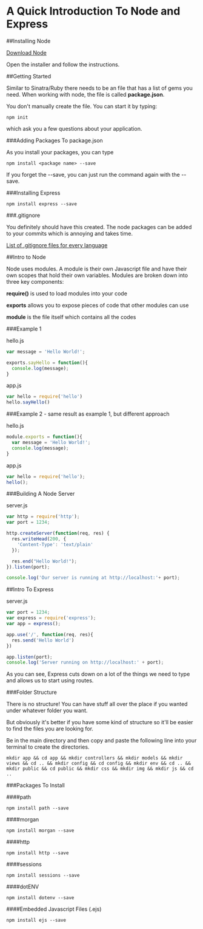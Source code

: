 # A Quick Introduction To Node and Express

##Installing Node

[Download Node](https://nodejs.org/en/)

Open the installer and follow the instructions.

##Getting Started

Similar to Sinatra/Ruby there needs to be an file that has a list of gems you need. When working with node, the file is called **package.json**.

You don't manually create the file. You can start it by typing:

```
npm init
```

which ask you a few questions about your application.

###Adding Packages To package.json

As you install your packages, you can type

```
npm install <package name> --save
```

If you forget the --save, you can just run the command again with the --save.

###Installing Express

```
npm install express --save
```

###.gitignore

You definitely should have this created.
The node packages can be added to your commits which is annoying and takes time.

[List of .gitignore files for every language](https://github.com/github/gitignore)

##Intro to Node

Node uses modules. A module is their own Javascript file and have their own scopes that hold their own variables.
Modules are broken down into three key components:

**require()** is used to load modules into your code

**exports** allows you to expose pieces of code that other modules can use

**module** is the file itself which contains all the codes

###Example 1

hello.js
```javascript
var message = 'Hello World!';

exports.sayHello = function(){
  console.log(message);
}
```

app.js
```javascript
var hello = require('hello')
hello.sayHello()
```

###Example 2 - same result as example 1, but different approach

hello.js
```javascript
module.exports = function(){
  var message = 'Hello World!';
  console.log(message);
}
```

app.js
```javascript
var hello = require('hello');
hello();
```

###Building A Node Server

server.js
```javascript
var http = require('http');
var port = 1234;

http.createServer(function(req, res) {
  res.writeHead(200, {
    'Content-Type': 'text/plain'
  });

  res.end("Hello World!");
}).listen(port);

console.log('Our server is running at http://localhost:'+ port);
```

##Intro To Express

server.js
```javascript
var port = 1234;
var express = require('express');
var app = express();

app.use('/', function(req, res){
  res.send('Hello World')
})

app.listen(port);
console.log('Server running on http://localhost:' + port);
```

As you can see, Express cuts down on a lot of the things we need to type and allows us to start using routes.

###Folder Structure

There is no structure! You can have stuff all over the place if you wanted under whatever folder you want.

But obviously it's better if you have some kind of structure so it'll be easier to find the files you are looking for.

Be in the main directory and then copy and paste the following line into your terminal to create the directories.

```
mkdir app && cd app && mkdir controllers && mkdir models && mkdir views && cd .. && mkdir config && cd config && mkdir env && cd .. && mkdir public && cd public && mkdir css && mkdir img && mkdir js && cd ..
```

###Packages To Install

####path
```
npm install path --save
```

####morgan
```
npm install morgan --save
```

####http
```
npm install http --save
````

####sessions
```sessions
npm install sessions --save
```

####dotENV
```
npm install dotenv --save
```

####Embedded Javascript Files (.ejs)
```
npm install ejs --save
```